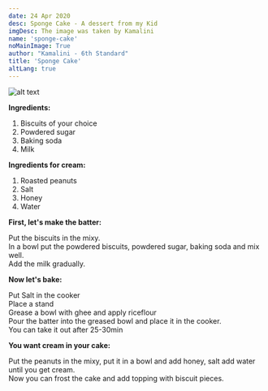 ```yaml
---
date: 24 Apr 2020
desc: Sponge Cake - A dessert from my Kid
imgDesc: The image was taken by Kamalini
name: 'sponge-cake'
noMainImage: True
author: "Kamalini - 6th Standard"
title: 'Sponge Cake'
altLang: true
---
```

<img src="/others/sponge-cake/_thumbnail.png" alt="alt text" class="blogs_image">

**Ingredients:**

1. Biscuits of your choice  
2. Powdered sugar  
3. Baking soda  
4. Milk  

**Ingredients for cream:**

1. Roasted peanuts  
2. Salt
3. Honey
4. Water

**First, let's make the batter:**

Put the biscuits in the mixy.   
In a bowl put the powdered biscuits, powdered sugar, baking soda and mix well.  
Add the milk gradually.  

**Now let's bake:**

Put Salt in the cooker  
Place a stand  
Grease a bowl with ghee and apply riceflour  
Pour the batter into the greased bowl and place it in the cooker.  
You can take it out after 25-30min  

**You want cream in your cake:**

Put the peanuts in the mixy, put it in a bowl and add honey, salt add water until you get cream.  
Now you can frost the cake and add topping with biscuit pieces.

<style>
/* table{
    border-collapse: collapse;
    border-spacing: 0;
    border:2px solid gray;
}

th{
    border:2px solid gray;
}

td{
    border:1px solid gray;
} */
</style>